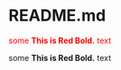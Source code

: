 # README.md

<span style="color:red">some **This is Red Bold.** text</span>

<span color="red">some **This is Red Bold.** text</span>
